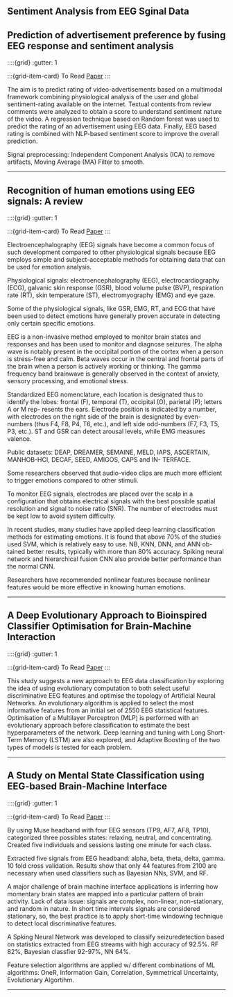 ## Sentiment Analysis from EEG Sginal Data

## Prediction of advertisement preference by fusing EEG response and sentiment analysis

::::{grid}
:gutter: 1

:::{grid-item-card} To Read
[Paper](https://www.sciencedirect.com/science/article/pii/S0893608017300345)
:::

The aim is to predict rating of video-advertisements based on a multimodal framework combining physiological analysis of the user and global sentiment-rating available on the internet. Textual contents from review comments were analyzed to obtain a score to understand sentiment nature of the video. A regression technique based on Random forest was used to predict the rating of an advertisement using EEG data. Finally, EEG based rating is combined with NLP-based sentiment score to improve the overall prediction.

Signal preprocessing: Independent Component Analysis (ICA) to remove artifacts, Moving Average (MA) Filter to smooth.

---

## Recognition of human emotions using EEG signals: A review

::::{grid}
:gutter: 1

:::{grid-item-card} To Read
[Paper](https://www.sciencedirect.com/science/article/abs/pii/S001048252100490X)
:::

Electroencephalography (EEG) signals have become a common focus of such development compared to other physiological signals because EEG employs simple and subject-acceptable methods for obtaining data that can be used for emotion analysis.

Physiological signals: electroencephalography (EEG), electrocardiography (ECG), galvanic skin response (GSR), blood volume pulse (BVP), respiration rate (RT), skin temperature (ST), electromyography (EMG) and eye gaze.

Some of the physiological signals, like GSR, EMG, RT, and ECG that have been used to detect emotions have generally proven accurate in detecting only certain specific emotions.

EEG is a non-invasive method employed to monitor brain states and responses and has been used to monitor and diagnose seizures. The alpha wave is notably present in the occipital portion of the cortex when a person is stress-free and calm. Beta waves occur in the central and frontal parts of the brain when a person is actively working or thinking. The gamma frequency band brainwave is generally observed in the context of anxiety, sensory processing, and emotional stress.

Standardized EEG nomenclature, each location is designated thus to identify the lobes: frontal (F), temporal (T), occipital (O), parietal (P); letters A or M rep- resents the ears. Electrode position is indicated by a number, with electrodes on the right side of the brain is designated by even-numbers (thus F4, F8, P4, T6, etc.), and left side odd-numbers (F7, F3, T5, P3, etc.). ST and GSR can detect arousal levels, while EMG
measures valence.

Public datasets: DEAP, DREAMER, SEMAINE, MELD, IAPS, ASCERTAIN, MANHOB-HCI, DECAF, SEED, AMIGOS, CAPS and IN- TERFACE.

Some researchers observed that audio-video clips are much more efficient to trigger emotions compared to other stimuli.

To monitor EEG signals, electrodes are placed over the scalp in a configuration that obtains electrical signals with the best possible spatial resolution and signal to noise ratio (SNR). The number of electrodes must be kept low to avoid system difficulty.

In recent studies, many studies have applied deep learning classification methods for estimating emotions. It is found that above 70% of the studies used SVM, which is relatively easy to use. NB, KNN, DNN, and ANN ob- tained better results, typically with more than 80% accuracy. Spiking neural network and hierarchical fusion CNN also provide better performance than the normal CNN.

Researchers have recommended nonlinear features because nonlinear features would be more effective in knowing human emotions.

---

## A Deep Evolutionary Approach to Bioinspired Classifier Optimisation for Brain-Machine Interaction

::::{grid}
:gutter: 1

:::{grid-item-card} To Read
[Paper](https://www.hindawi.com/journals/complexity/2019/4316548/)
:::

This study suggests a new approach to EEG data classification by exploring the idea of using evolutionary computation to both select useful discriminative EEG features and optimise the topology of Artificial Neural Networks. An evolutionary algorithm is applied to select the most informative features from an initial set of 2550 EEG statistical features. Optimisation of a Multilayer Perceptron (MLP) is performed with an evolutionary approach before classification to estimate the best hyperparameters of the network. Deep learning and tuning with Long Short-Term Memory (LSTM) are also explored, and Adaptive Boosting of the two types of models is tested for each problem.

---

## A Study on Mental State Classification using EEG-based Brain-Machine Interface

::::{grid}
:gutter: 1

:::{grid-item-card} To Read
[Paper](https://ieeexplore.ieee.org/document/8710576)
:::

By using Muse headband with four EEG sensors (TP9, AF7, AF8, TP10), categorized three possibles states: relaxing, neutral, and concentrating. Created five individuals and sessions lasting one minute for each class.

Extracted five signals from EEG headband: alpha, beta, theta, delta, gamma. 10 fold cross validation. Results show that only 44 features from 2100 are necessary when used classifiers such as Bayesian NNs, SVM, and RF.

A major challenge of brain machine interface applications is inferring how momentary brain states are mapped into a particular pattern of brain activity. Lack of data issue: signals are complex, non-linear, non-stationary, and random in nature. In short time intervals signals are considered stationary, so, the best practice is to apply short-time windowing technique to detect local discriminative features. 

A Spking Neural Network was developed to classify seizuredetection based on statistics extracted from EEG streams with high accuracy of 92.5%. RF 82%, Bayesian classfier 92-97%, NN 64%.

Feature selection algorithms are applied w/ different combinations of ML algorithms: OneR, Information Gain, Correlation, Symmetrical Uncertainty, Evolutionary Algortihm. 

---

